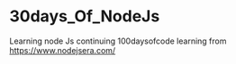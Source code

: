 # 30days_Of_NodeJs
Learning node Js continuing 100daysofcode learning from https://www.nodejsera.com/
